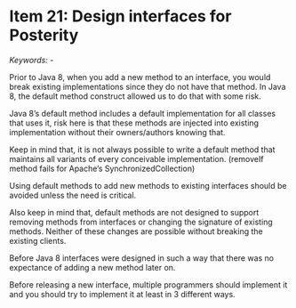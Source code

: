 # Item 21: Design interfaces for Posterity
*Keywords: -*

Prior to Java 8, when you add a new method to an interface, you would break existing implementations since they do not have that method. In Java 8, the default method construct allowed us to do that with some risk.

Java 8’s default method includes a default implementation for all classes that uses it, risk here is that these methods are injected into existing implementation without their owners/authors knowing that.

Keep in mind that, it is not always possible to write a default method that maintains all variants of every conceivable implementation. (removeIf method fails for Apache’s SynchronizedCollection)

Using default methods to add new methods to existing interfaces should be avoided unless the need is critical.

Also keep in mind that, default methods are not designed to support removing methods from interfaces or changing the signature of existing methods. Neither of these changes are possible without breaking the existing clients.

Before Java 8 interfaces were designed in such a way that there was no expectance of adding a new method later on.

Before releasing a new interface, multiple programmers should implement it and you should try to implement it at least in 3 different ways.
